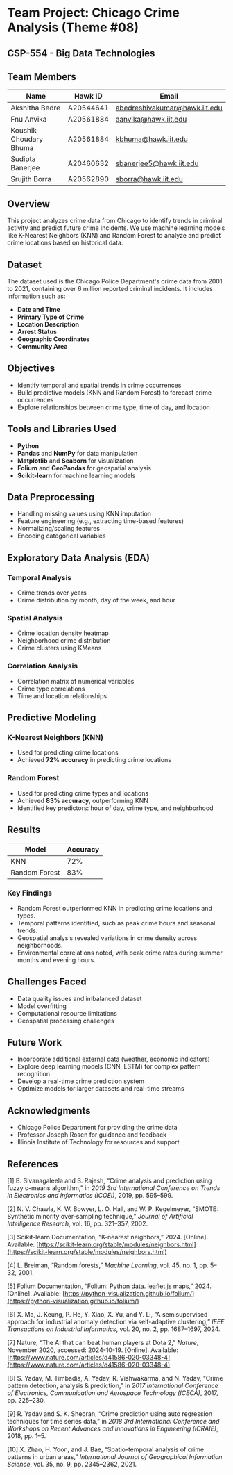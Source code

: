 # Team Project: Chicago Crime Analysis (Theme #08)

## CSP-554 - Big Data Technologies

## Team Members

| **Name**                     | **Hawk ID**   | **Email**                         |
|------------------------------|---------------|-----------------------------------|
| Akshitha Bedre               | A20544641     | abedreshivakumar@hawk.iit.edu     |
| Fnu Anvika                   | A20561884     | aanvika@hawk.iit.edu              |
| Koushik Choudary Bhuma       | A20561884     | kbhuma@hawk.iit.edu               |
| Sudipta Banerjee             | A20460632     | sbanerjee5@hawk.iit.edu           |
| Srujith Borra               | A20562890     | sborra@hawk.iit.edu               |


## Overview

This project analyzes crime data from Chicago to identify trends in criminal activity and predict future crime incidents. We use machine learning models like K-Nearest Neighbors (KNN) and Random Forest to analyze and predict crime locations based on historical data.

## Dataset

The dataset used is the Chicago Police Department's crime data from 2001 to 2021, containing over 6 million reported criminal incidents. It includes information such as:

- **Date and Time**
- **Primary Type of Crime**
- **Location Description**
- **Arrest Status**
- **Geographic Coordinates**
- **Community Area**

## Objectives

- Identify temporal and spatial trends in crime occurrences
- Build predictive models (KNN and Random Forest) to forecast crime occurrences
- Explore relationships between crime type, time of day, and location

## Tools and Libraries Used

- **Python**
- **Pandas** and **NumPy** for data manipulation
- **Matplotlib** and **Seaborn** for visualization
- **Folium** and **GeoPandas** for geospatial analysis
- **Scikit-learn** for machine learning models

## Data Preprocessing

- Handling missing values using KNN imputation
- Feature engineering (e.g., extracting time-based features)
- Normalizing/scaling features
- Encoding categorical variables

## Exploratory Data Analysis (EDA)

### Temporal Analysis
- Crime trends over years
- Crime distribution by month, day of the week, and hour

### Spatial Analysis
- Crime location density heatmap
- Neighborhood crime distribution
- Crime clusters using KMeans

### Correlation Analysis
- Correlation matrix of numerical variables
- Crime type correlations
- Time and location relationships

## Predictive Modeling

### K-Nearest Neighbors (KNN)
- Used for predicting crime locations
- Achieved **72% accuracy** in predicting crime locations

### Random Forest
- Used for predicting crime types and locations
- Achieved **83% accuracy**, outperforming KNN
- Identified key predictors: hour of day, crime type, and neighborhood

## Results

| Model           | Accuracy |
|------------------|----------|
| KNN              | 72%      |
| Random Forest    | 83%      |

### Key Findings
- Random Forest outperformed KNN in predicting crime locations and types.
- Temporal patterns identified, such as peak crime hours and seasonal trends.
- Geospatial analysis revealed variations in crime density across neighborhoods.
- Environmental correlations noted, with peak crime rates during summer months and evening hours.

## Challenges Faced

- Data quality issues and imbalanced dataset
- Model overfitting
- Computational resource limitations
- Geospatial processing challenges

## Future Work

- Incorporate additional external data (weather, economic indicators)
- Explore deep learning models (CNN, LSTM) for complex pattern recognition
- Develop a real-time crime prediction system
- Optimize models for larger datasets and real-time streams

## Acknowledgments

- Chicago Police Department for providing the crime data
- Professor Joseph Rosen for guidance and feedback
- Illinois Institute of Technology for resources and support

## References

[1] B. Sivanagaleela and S. Rajesh, “Crime analysis and prediction using fuzzy c-means algorithm,” in *2019 3rd International Conference on Trends in Electronics and Informatics (ICOEI)*, 2019, pp. 595–599.

[2] N. V. Chawla, K. W. Bowyer, L. O. Hall, and W. P. Kegelmeyer, “SMOTE: Synthetic minority over-sampling technique,” *Journal of Artificial Intelligence Research*, vol. 16, pp. 321–357, 2002.

[3] Scikit-learn Documentation, “K-nearest neighbors,” 2024. [Online]. Available: [https://scikit-learn.org/stable/modules/neighbors.html](https://scikit-learn.org/stable/modules/neighbors.html)

[4] L. Breiman, “Random forests,” *Machine Learning*, vol. 45, no. 1, pp. 5–32, 2001.

[5] Folium Documentation, “Folium: Python data. leaflet.js maps,” 2024. [Online]. Available: [https://python-visualization.github.io/folium/](https://python-visualization.github.io/folium/)

[6] X. Ma, J. Keung, P. He, Y. Xiao, X. Yu, and Y. Li, “A semisupervised approach for industrial anomaly detection via self-adaptive clustering,” *IEEE Transactions on Industrial Informatics*, vol. 20, no. 2, pp. 1687–1697, 2024.

[7] Nature, “The AI that can beat human players at Dota 2,” *Nature*, November 2020, accessed: 2024-10-19. [Online]. Available: [https://www.nature.com/articles/d41586-020-03348-4](https://www.nature.com/articles/d41586-020-03348-4)

[8] S. Yadav, M. Timbadia, A. Yadav, R. Vishwakarma, and N. Yadav, “Crime pattern detection, analysis & prediction,” in *2017 International Conference of Electronics, Communication and Aerospace Technology (ICECA)*, 2017, pp. 225–230.

[9] R. Yadav and S. K. Sheoran, “Crime prediction using auto regression techniques for time series data,” in *2018 3rd International Conference and Workshops on Recent Advances and Innovations in Engineering (ICRAIE)*, 2018, pp. 1–5.

[10] X. Zhao, H. Yoon, and J. Bae, “Spatio-temporal analysis of crime patterns in urban areas,” *International Journal of Geographical Information Science*, vol. 35, no. 9, pp. 2345–2362, 2021.

